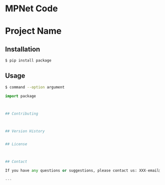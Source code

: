 # MPNet Code


# Project Name



## Installation


```bash
$ pip install package
```

## Usage

```bash
$ command --option argument
```

```python
import package



## Contributing



## Version History


## License



## Contact

If you have any questions or suggestions, please contact us: XXX-email@example.com

---
